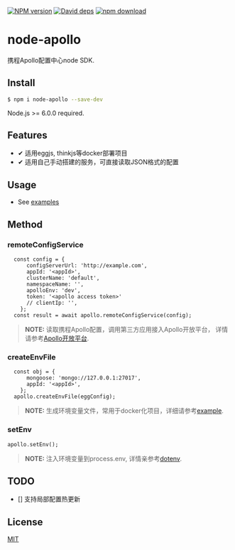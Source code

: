 [![NPM version][npm-image]][npm-url]
[![David deps][david-image]][david-url]
[![npm download][download-image]][download-url]

[npm-image]: https://img.shields.io/npm/v/node-apollo.svg?style=flat-square
[npm-url]: https://npmjs.org/package/node-apollo
[david-image]: https://img.shields.io/david/Quinton/node-apollo.svg?style=flat-square
[david-url]: https://david-dm.org/Quinton/node-apollo/repo.svg
[download-image]: https://img.shields.io/npm/dm/node-apollo.svg?style=flat-square
[download-url]: https://npmjs.org/package/node-apollo
# node-apollo

  携程Apollo配置中心node SDK.

## Install

```bash
$ npm i node-apollo --save-dev
```
Node.js >= 6.0.0 required.

## Features

- ✔︎ 适用eggjs, thinkjs等docker部署项目
- ✔︎ 适用自己手动搭建的服务，可直接读取JSON格式的配置

## Usage

* See [examples](https://github.com/Quinton/node-apollo/tree/master/example)

## Method

### remoteConfigService
```
  const config = {
      configServerUrl: 'http://example.com',
      appId: '<appId>',
      clusterName: 'default',
      namespaceName: '',
      apolloEnv: 'dev',
      token: '<apollo access token>'
      // clientIp: '',
    };
  const result = await apollo.remoteConfigService(config);
```
  >**NOTE:** 读取携程Apollo配置，调用第三方应用接入Apollo开放平台， 详情请参考[Apollo开放平台](https://github.com/ctripcorp/apollo/wiki/Apollo%E5%BC%80%E6%94%BE%E5%B9%B3%E5%8F%B0).
### createEnvFile
```
  const obj = {
      mongoose: 'mongo://127.0.0.1:27017',
      appId: '<appId>',
    };
  apollo.createEnvFile(eggConfig);
```
>**NOTE:** 生成环境变量文件，常用于docker化项目，详细请参考[example](https://github.com/Quinton/node-apollo/tree/master/example).
### setEnv
```
apollo.setEnv();
```
>**NOTE:** 注入环境变量到process.env, 详情亲参考[dotenv](https://github.com/motdotla/dotenv#usage).

## TODO
  
 - [] 支持局部配置热更新

## License

[MIT](LICENSE)
